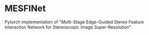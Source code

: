 # MESFINet
 Pytorch implementation of "Multi-Stage Edge-Guided Stereo Feature Interaction Network for Stereoscopic Image Super-Resolution"
